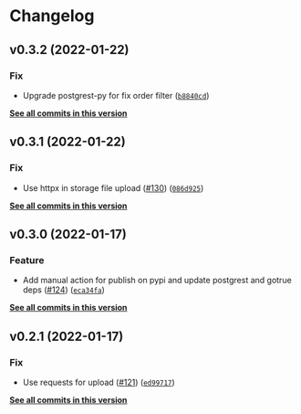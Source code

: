 # Changelog

<!--next-version-placeholder-->

## v0.3.2 (2022-01-22)
### Fix
* Upgrade postgrest-py for fix order filter ([`b8840cd`](https://github.com/supabase-community/supabase-py/commit/b8840cdc07cd7d53767fe2c321761558aecd5bd4))

**[See all commits in this version](https://github.com/supabase-community/supabase-py/compare/v0.3.1...v0.3.2)**

## v0.3.1 (2022-01-22)
### Fix
* Use httpx in storage file upload ([#130](https://github.com/supabase-community/supabase-py/issues/130)) ([`086d925`](https://github.com/supabase-community/supabase-py/commit/086d92504f014079a125f5342c59d1d8bb7e795f))

**[See all commits in this version](https://github.com/supabase-community/supabase-py/compare/v0.3.0...v0.3.1)**

## v0.3.0 (2022-01-17)
### Feature
* Add manual action for publish on pypi and update postgrest and gotrue deps ([#124](https://github.com/supabase-community/supabase-py/issues/124)) ([`eca34fa`](https://github.com/supabase-community/supabase-py/commit/eca34fa222c8f7be7c30586f74cbe9fe9df3018f))

**[See all commits in this version](https://github.com/supabase-community/supabase-py/compare/v0.2.1...v0.3.0)**

## v0.2.1 (2022-01-17)
### Fix
* Use requests for upload ([#121](https://github.com/supabase-community/supabase-py/issues/121)) ([`ed99717`](https://github.com/supabase-community/supabase-py/commit/ed99717fdd611915b9a697db183a42795cf3e545))

**[See all commits in this version](https://github.com/supabase-community/supabase-py/compare/v0.2.0...v0.2.1)**
